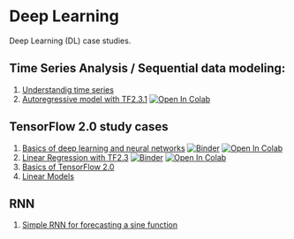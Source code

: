 # Deep Learning
Deep Learning (DL) case studies.

## Time Series Analysis / Sequential data modeling:

1. [Understandig time series](https://github.com/kbantoec/deep_learning/blob/master/tsa/understanding_time_series.ipynb)
2. [Autoregressive model with TF2.3.1](https://github.com/kbantoec/deep_learning/blob/master/tf2/autoregressive_model.ipynb) [![Open In Colab](https://colab.research.google.com/assets/colab-badge.svg)](https://colab.research.google.com/github/kbantoec/deep_learning/blob/master/tf2/autoregressive_model.ipynb)

## TensorFlow 2.0 study cases

1. [Basics of deep learning and neural networks](https://github.com/kbantoec/deep_learning/tree/master/basics_of_deep_learning_and_neural_networks/basics_of_deep_learning_and_neural_networks.ipynb) [![Binder](https://mybinder.org/badge_logo.svg)](https://mybinder.org/v2/gh/kbantoec/deep_learning/master?filepath=basics_of_deep_learning_and_neural_networks%2Fbasics_of_deep_learning_and_neural_networks.ipynb) [![Open In Colab](https://colab.research.google.com/assets/colab-badge.svg)](https://colab.research.google.com/github/kbantoec/deep_learning/blob/master/basics_of_deep_learning_and_neural_networks.ipynb)
2. [Linear Regression with TF2.3](https://github.com/kbantoec/deep_learning/blob/master/tf2/linear_regression.ipynb) [![Binder](https://mybinder.org/badge_logo.svg)](https://mybinder.org/v2/gh/kbantoec/deep_learning/master?filepath=tf2%2Flinear_regression.ipynb) [![Open In Colab](https://colab.research.google.com/assets/colab-badge.svg)](https://colab.research.google.com/github/kbantoec/deep_learning/blob/master/tf2/linear_regression.ipynb)
3. [Basics of TensorFlow 2.0](https://github.com/kbantoec/deep_learning/blob/master/tf2/tensorflow2.ipynb)
4. [Linear Models](https://github.com/kbantoec/deep_learning/blob/master/tf2/linear_models.ipynb)

## RNN

1. [Simple RNN for forecasting a sine function](https://github.com/kbantoec/deep_learning/blob/master/rnn/simple_rnn.ipynb)